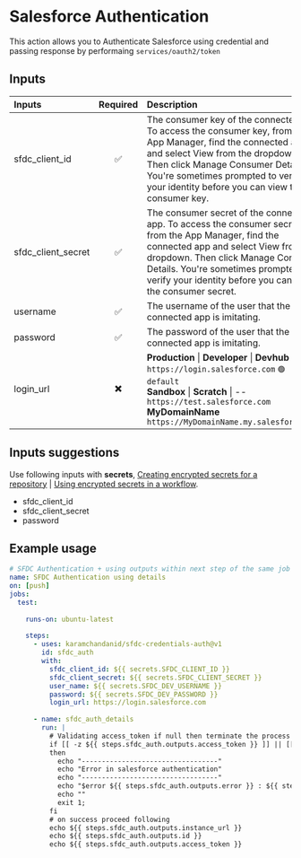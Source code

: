 # Salesforce Authentication

This action allows you to Authenticate Salesforce using credential and passing response by performaing `services/oauth2/token`

## Inputs

| Inputs              | Required  | Description |
| :---                | :---:     | :---        |
| sfdc_client_id      | ✅ | The consumer key of the connected app. To access the consumer key, from the App Manager, find the connected app and select View from the dropdown. Then click Manage Consumer Details. You're sometimes prompted to verify your identity before you can view the consumer key. |
| sfdc_client_secret  | ✅ | The consumer secret of the connected app. To access the consumer secret, from the App Manager, find the connected app and select View from the dropdown. Then click Manage Consumer Details. You're sometimes prompted to verify your identity before you can view the consumer secret. |
| username            | ✅ | The username of the user that the connected app is imitating. |
| password            | ✅ | The password of the user that the connected app is imitating. |
| login_url           | ✖️ | **Production** \| **Developer** \| **Devhub** -- `https://login.salesforce.com` `🟢 default` <br> **Sandbox** \| **Scratch** \| -- `https://test.salesforce.com` <br> **MyDomainName** `https://MyDomainName.my.salesforce.com` |

## Inputs suggestions
Use following inputs with **secrets**, [Creating encrypted secrets for a repository](https://docs.github.com/en/actions/security-guides/encrypted-secrets#creating-encrypted-secrets-for-a-repository) | [Using encrypted secrets in a workflow](https://docs.github.com/en/actions/security-guides/encrypted-secrets#using-encrypted-secrets-in-a-workflow).
- sfdc_client_id
- sfdc_client_secret
- password

## Example usage

```yaml
# SFDC Authentication + using outputs within next step of the same job + error handling
name: SFDC Authentication using details
on: [push]
jobs:
  test:
  
    runs-on: ubuntu-latest
    
    steps:
      - uses: karamchandanid/sfdc-credentials-auth@v1
        id: sfdc_auth
        with:
          sfdc_client_id: ${{ secrets.SFDC_CLIENT_ID }}
          sfdc_client_secret: ${{ secrets.SFDC_CLIENT_SECRET }}
          user_name: ${{ secrets.SFDC_DEV_USERNAME }}
          password: ${{ secrets.SFDC_DEV_PASSWORD }}
          login_url: https://login.salesforce.com
      
      - name: sfdc_auth_details
        run: |
          # Validating access_token if null then terminate the process
          if [[ -z ${{ steps.sfdc_auth.outputs.access_token }} ]] || [[ ${{ steps.sfdc_auth.outputs.access_token }} == "null" ]];
          then 
            echo "----------------------------------"
            echo "Error in salesforce authentication"
            echo "----------------------------------"
            echo "$error ${{ steps.sfdc_auth.outputs.error }} : ${{ steps.sfdc_auth.outputs.error_description }}"
            echo ""
            exit 1;
          fi
          # on success proceed following
          echo ${{ steps.sfdc_auth.outputs.instance_url }}
          echo ${{ steps.sfdc_auth.outputs.id }}
          echo ${{ steps.sfdc_auth.outputs.access_token }}
